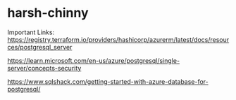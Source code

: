 # harsh-chinny

Important Links:
https://registry.terraform.io/providers/hashicorp/azurerm/latest/docs/resources/postgresql_server




https://learn.microsoft.com/en-us/azure/postgresql/single-server/concepts-security







https://www.sqlshack.com/getting-started-with-azure-database-for-postgresql/

